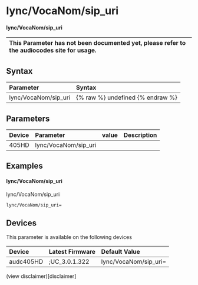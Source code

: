 ﻿---
description: lync/VocaNom/sip_uri
search: false
---

# lync/VocaNom/sip_uri

#### lync/VocaNom/sip_uri


| This Parameter has not been documented yet, please refer to the audiocodes site for usage.  |
| :--- |

## Syntax
| Parameter | Syntax |
| :--- | :--- |
|lync/VocaNom/sip_uri | {% raw %} undefined {% endraw %} |

## Parameters
|Device|Parameter|value|Description|
|:---|:---|:---|:---|
| 405HD | lync/VocaNom/sip_uri |  |  |

## Examples
#### lync/VocaNom/sip_uri

lync/VocaNom/sip_uri

```
lync/VocaNom/sip_uri=
```

## Devices
This parameter is available on the following devices

| Device | Latest Firmware | Default Value |
|:---|:---|:---|
| audc405HD | ;UC_3.0.1.322 | lync/VocaNom/sip_uri= 

(view disclaimer)[disclaimer]
